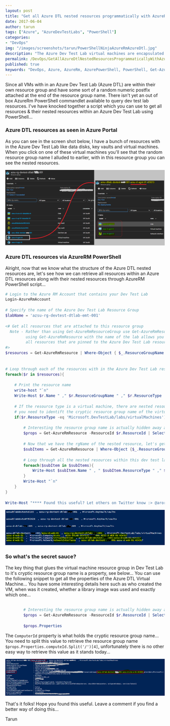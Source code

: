 ```yaml
---
layout: post
title: "Get all Azure DTL nested resources programmatically with AzureRm PowerShell"
date: 2017-06-04
author: tarun
tags: ["Azure", "AzureDevTestLabs", "PowerShell"]
categories:
- "DevOps"
img: "/images/screenshots/tarun/PowerShellNinjaAzureRmAzureDtl.jpg"
description: "The Azure Dev Test Lab virtual machines are encapsulated in their own resource group, wondering how you can retrieve all resources and the contents of their nested resource groups programmatically through AzureRm PowerShell... Check this blogpost for a solution to get all Azure DTL nested resource groups and their contents through AzureRm PowerShell..."
permalink: /DevOps/GetAllAzureDtlNestedResourcesProgrammaticallyWithAzureRmPowerShell
published: true
keywords: "DevOps, Azure, AzureRm, AzurePowerShell, PowerShell, Get-AzureRmResource, Dtl, AzureDtl, Azure DevTestLabs, ResourceGroup, ARM, RGT, ResourceGroupName, Microsoft.DevTestLab/labs/virtualMachines"
---
```

Since all VMs with in an Azure Dev Test Lab (Azure DTL) are within their own resource group and have some sort of a random numeric postfix attached at the end of the resource group name. There isn't yet an out of box AzureRm PowerShell commandlet available to query dev test lab resources. I've have knocked together a script which you can use to get all resources & their nested resources within an Azure Dev Test Lab using PowerShell...
<!--more--> 

### Azure DTL resources as seen in Azure Portal
As you can see in the screen shot below, I have a bunch of resources with in the Azure Dev Test Lab like data disks, key vaults and virtual machines. When you click on one of these virtual machines you'll see that the random resource group name I alluded to earlier, with in this resource group you can see the nested resources.  

![All nested resources within Azure DTL in Azure Portal](/images/screenshots/tarun/AzureDtlResourceGroupInAzurePortal.png)

### Azure DTL resources via AzureRM PowerShell 
Alright, now that we know what the structure of the Azure DTL nested resources are, let's see how we can retrieve all resources within an Azure DTL resources along with their nested resources through AzureRM PowerShell script... 

``` powershell 
# Login to the Azure RM Account that contains your Dev Test Lab
Login-AzureRmAccount

# Specify the name of the Azure Dev Test Lab Resource Group
$labName = 'azsu-rg-devtest-dtlab-emt-001'

<# Get all resources that are attached to this resource group
  Note - Rather than using Get-AzureRmResourceGroup use Get-AzureRmResource
         using Get-AzureRmResource with the name of the lab allows you to get 
         all resources that are pinned to the Azure Dev Test Lab resource group 
#>
$resources = Get-AzureRmResource | Where-Object { $_.ResourceGroupName -eq $labName } | Sort-Object ResourceType -Descending


# Loop through each of the resources with in the Azure Dev Test Lab resource group 
foreach($r in $resources){

    # Print the resource name 
    write-host "`n"
    Write-Host $r.Name " ," $r.ResourceGroupName " ," $r.ResourceType

    # If the resource type is a virtual machine, there are nested resources within
    # you need to identift the cryptic resource group name of the virtual machine resource 
    if($r.ResourceType -eq 'Microsoft.DevTestLab/labs/virtualMachines'){
        
        # Interesting the resource group name is actually hidden away as a property of this resource group 
        $props = Get-AzureRmResource -ResourceId $r.ResourceId | Select Properties 

        # Now that we have the rgName of the nested resource, let's get the resources in this resource group 
        $subItems = Get-AzureRmResource | Where-Object {$_.ResourceGroupName -eq $props.Properties.computeId.Split('/')[4]} 
        
        # Loop through all the nested resources within this dev test lab virtual machine resource group 
        foreach($subItem in $subItems){
            Write-Host $subItem.Name " , " $subItem.ResourceType " ," $subItem.ResourceGroupName, $subItem
        }
        Write-Host "`n"        
    }
}

Write-Host "**** Found this useful? Let others on Twitter know :> @arora_tarun *****"


```

![Output of PowerShell script for Get all nested resources within Azure DTL with AzureRm PowerShell](/images/screenshots/tarun/OutputOfAzureDtlGetAllResourcesByPowerShell.png)

### So what's the secret sauce? 
The key thing that glues the virtual machine resource group in Dev Test Lab to it's cryptic resource group name is a property, see below... You can use the following snippet to get all the properties of the Azure DTL Virtual Machine... You have some interesting details here such as who created the VM, when was it created, whether a library image was used and exactly which one... 

``` powershell

        # Interesting the resource group name is actually hidden away as a property of this resource group 
        $props = Get-AzureRmResource -ResourceId $r.ResourceId | Select Properties 

        $props.Properties

```

The `ComputerId` property is what holds the cryptic resource group name... You need to split this value to retrieve the resource group name `$props.Properties.computeId.Split('/')[4]`, unfortunately there is no other easy way to retrieve this value as it stands today... 

![Get all Azure DTL Virtual Machine Properties Programmatically with AzureRm PowerShell](/images/screenshots/tarun/AzureDtlVmPropertiesPowerShellAzureRm.png)

That's it folks! Hope you found this useful. Leave a comment if you find a better way of doing this... 

Tarun 